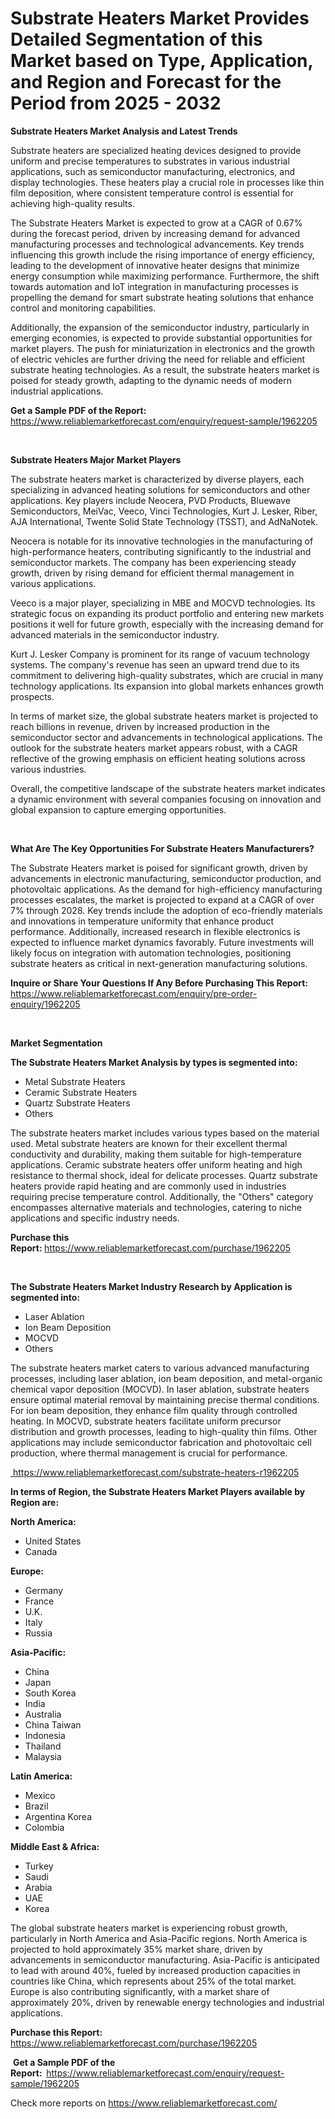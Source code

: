 <p><h1>Substrate Heaters Market Provides Detailed Segmentation of this Market based on Type, Application, and Region and Forecast for the Period from 2025 - 2032</h1></p><p><strong>Substrate Heaters Market Analysis and Latest Trends</strong></p>
<p><p>Substrate heaters are specialized heating devices designed to provide uniform and precise temperatures to substrates in various industrial applications, such as semiconductor manufacturing, electronics, and display technologies. These heaters play a crucial role in processes like thin film deposition, where consistent temperature control is essential for achieving high-quality results.</p><p>The Substrate Heaters Market is expected to grow at a CAGR of 0.67% during the forecast period, driven by increasing demand for advanced manufacturing processes and technological advancements. Key trends influencing this growth include the rising importance of energy efficiency, leading to the development of innovative heater designs that minimize energy consumption while maximizing performance. Furthermore, the shift towards automation and IoT integration in manufacturing processes is propelling the demand for smart substrate heating solutions that enhance control and monitoring capabilities.</p><p>Additionally, the expansion of the semiconductor industry, particularly in emerging economies, is expected to provide substantial opportunities for market players. The push for miniaturization in electronics and the growth of electric vehicles are further driving the need for reliable and efficient substrate heating technologies. As a result, the substrate heaters market is poised for steady growth, adapting to the dynamic needs of modern industrial applications.</p></p>
<p><strong>Get a Sample PDF of the Report:&nbsp;</strong> <a href="https://www.reliablemarketforecast.com/enquiry/request-sample/1962205?utm_campaign=2230&utm_medium=2&utm_source=Github&utm_content=ia&utm_term=16022025&utm_id=substrate-heaters">https://www.reliablemarketforecast.com/enquiry/request-sample/1962205</a></p>
<p>&nbsp;</p>
<p><strong>Substrate Heaters Major Market Players</strong></p>
<p><p>The substrate heaters market is characterized by diverse players, each specializing in advanced heating solutions for semiconductors and other applications. Key players include Neocera, PVD Products, Bluewave Semiconductors, MeiVac, Veeco, Vinci Technologies, Kurt J. Lesker, Riber, AJA International, Twente Solid State Technology (TSST), and AdNaNotek. </p><p>Neocera is notable for its innovative technologies in the manufacturing of high-performance heaters, contributing significantly to the industrial and semiconductor markets. The company has been experiencing steady growth, driven by rising demand for efficient thermal management in various applications. </p><p>Veeco is a major player, specializing in MBE and MOCVD technologies. Its strategic focus on expanding its product portfolio and entering new markets positions it well for future growth, especially with the increasing demand for advanced materials in the semiconductor industry.</p><p>Kurt J. Lesker Company is prominent for its range of vacuum technology systems. The company's revenue has seen an upward trend due to its commitment to delivering high-quality substrates, which are crucial in many technology applications. Its expansion into global markets enhances growth prospects.</p><p>In terms of market size, the global substrate heaters market is projected to reach billions in revenue, driven by increased production in the semiconductor sector and advancements in technological applications. The outlook for the substrate heaters market appears robust, with a CAGR reflective of the growing emphasis on efficient heating solutions across various industries. </p><p>Overall, the competitive landscape of the substrate heaters market indicates a dynamic environment with several companies focusing on innovation and global expansion to capture emerging opportunities.</p></p>
<p>&nbsp;</p>
<p><strong>What Are The Key Opportunities For Substrate Heaters Manufacturers?</strong></p>
<p><p>The Substrate Heaters market is poised for significant growth, driven by advancements in electronic manufacturing, semiconductor production, and photovoltaic applications. As the demand for high-efficiency manufacturing processes escalates, the market is projected to expand at a CAGR of over 7% through 2028. Key trends include the adoption of eco-friendly materials and innovations in temperature uniformity that enhance product performance. Additionally, increased research in flexible electronics is expected to influence market dynamics favorably. Future investments will likely focus on integration with automation technologies, positioning substrate heaters as critical in next-generation manufacturing solutions.</p></p>
<p><strong>Inquire or Share Your Questions If Any Before Purchasing This Report:</strong> <a href="https://www.reliablemarketforecast.com/enquiry/pre-order-enquiry/1962205?utm_campaign=2230&utm_medium=2&utm_source=Github&utm_content=ia&utm_term=16022025&utm_id=substrate-heaters">https://www.reliablemarketforecast.com/enquiry/pre-order-enquiry/1962205</a></p>
<p>&nbsp;</p>
<p><strong>Market Segmentation</strong></p>
<p><strong>The Substrate Heaters Market Analysis by types is segmented into:</strong></p>
<p><ul><li>Metal Substrate Heaters</li><li>Ceramic Substrate Heaters</li><li>Quartz Substrate Heaters</li><li>Others</li></ul></p>
<p><p>The substrate heaters market includes various types based on the material used. Metal substrate heaters are known for their excellent thermal conductivity and durability, making them suitable for high-temperature applications. Ceramic substrate heaters offer uniform heating and high resistance to thermal shock, ideal for delicate processes. Quartz substrate heaters provide rapid heating and are commonly used in industries requiring precise temperature control. Additionally, the "Others" category encompasses alternative materials and technologies, catering to niche applications and specific industry needs.</p></p>
<p><strong>Purchase this Report:&nbsp;</strong><a href="https://www.reliablemarketforecast.com/purchase/1962205?utm_campaign=2230&utm_medium=2&utm_source=Github&utm_content=ia&utm_term=16022025&utm_id=substrate-heaters">https://www.reliablemarketforecast.com/purchase/1962205</a></p>
<p>&nbsp;</p>
<p><strong>The Substrate Heaters Market Industry Research by Application is segmented into:</strong></p>
<p><ul><li>Laser Ablation</li><li>Ion Beam Deposition</li><li>MOCVD</li><li>Others</li></ul></p>
<p><p>The substrate heaters market caters to various advanced manufacturing processes, including laser ablation, ion beam deposition, and metal-organic chemical vapor deposition (MOCVD). In laser ablation, substrate heaters ensure optimal material removal by maintaining precise thermal conditions. For ion beam deposition, they enhance film quality through controlled heating. In MOCVD, substrate heaters facilitate uniform precursor distribution and growth processes, leading to high-quality thin films. Other applications may include semiconductor fabrication and photovoltaic cell production, where thermal management is crucial for performance.</p></p>
<p><a href="https://www.reliablemarketforecast.com/substrate-heaters-r1962205?utm_campaign=2230&utm_medium=2&utm_source=Github&utm_content=ia&utm_term=16022025&utm_id=substrate-heaters">&nbsp;https://www.reliablemarketforecast.com/substrate-heaters-r1962205</a></p>
<p><strong>In terms of Region, the Substrate Heaters Market Players available by Region are:</strong></p>
<p>
    <p> <strong> North America: </strong>
        <ul>
            <li>United States</li>
            <li>Canada</li>
        </ul>
        </p> 
    <p> <strong> Europe: </strong>
        <ul>
            <li>Germany</li>
            <li>France</li>
            <li>U.K.</li>
            <li>Italy</li>
            <li>Russia</li>
        </ul>
        </p> 
    <p> <strong> Asia-Pacific: </strong>
        <ul>
            <li>China</li>
            <li>Japan</li>
            <li>South Korea</li>
            <li>India</li>
            <li>Australia</li>
            <li>China Taiwan</li>
            <li>Indonesia</li>
            <li>Thailand</li>
            <li>Malaysia</li>
        </ul>
        </p> 
    <p> <strong> Latin America: </strong>
        <ul>
            <li>Mexico</li>
            <li>Brazil</li>
            <li>Argentina Korea</li>
            <li>Colombia</li>
        </ul>
        </p> 
    <p> <strong> Middle East & Africa: </strong>
        <ul>
            <li>Turkey</li>
            <li>Saudi</li>
            <li>Arabia</li>
            <li>UAE</li>
            <li>Korea</li>
        </ul>
    </p>
    </p>
<p><p>The global substrate heaters market is experiencing robust growth, particularly in North America and Asia-Pacific regions. North America is projected to hold approximately 35% market share, driven by advancements in semiconductor manufacturing. Asia-Pacific is anticipated to lead with around 40%, fueled by increased production capacities in countries like China, which represents about 25% of the total market. Europe is also contributing significantly, with a market share of approximately 20%, driven by renewable energy technologies and industrial applications.</p></p>
<p><strong>Purchase this Report: </strong><a href="https://www.reliablemarketforecast.com/purchase/1962205?utm_campaign=2230&utm_medium=2&utm_source=Github&utm_content=ia&utm_term=16022025&utm_id=substrate-heaters">https://www.reliablemarketforecast.com/purchase/1962205</a></p>
<p>&nbsp;<strong>Get a Sample PDF of the Report:&nbsp;&nbsp;</strong><a href="https://www.reliablemarketforecast.com/enquiry/request-sample/1962205?utm_campaign=2230&utm_medium=2&utm_source=Github&utm_content=ia&utm_term=16022025&utm_id=substrate-heaters">https://www.reliablemarketforecast.com/enquiry/request-sample/1962205</a></p>
<p><strong></strong></p>
<p>Check more reports on <a href="https://www.reliablemarketforecast.com/?utm_campaign=2230&utm_medium=2&utm_source=Github&utm_content=ia&utm_term=16022025&utm_id=substrate-heaters">https://www.reliablemarketforecast.com/</a></p>